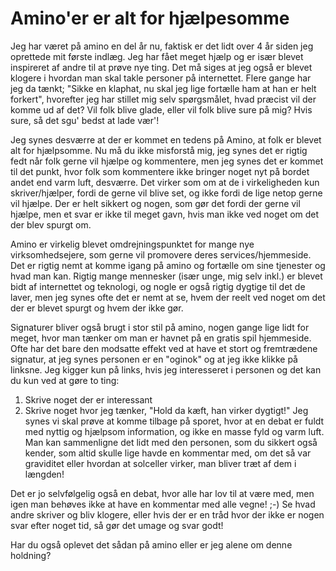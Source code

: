 # Amino'er er alt for hjælpesomme
Jeg har været på amino en del år nu, faktisk er det lidt over 4 år siden jeg oprettede mit første indlæg. Jeg har fået meget hjælp og er især blevet inspireret af andre til at prøve nye ting. Det må siges at jeg også er blevet klogere i hvordan man skal takle personer på internettet. Flere gange har jeg da tænkt; "Sikke en klaphat, nu skal jeg lige fortælle ham at han er helt forkert", hvorefter jeg har stillet mig selv spørgsmålet, hvad præcist vil der komme ud af det? Vil folk blive glade, eller vil folk blive sure på mig? Hvis sure, så det sgu' bedst at lade vær'!

Jeg synes desværre at der er kommet en tedens på Amino, at folk er blevet alt for hjælpsomme. Nu må du ikke misforstå mig, jeg synes det er rigtig fedt når folk gerne vil hjælpe og kommentere, men jeg synes det er kommet til det punkt, hvor folk som kommentere ikke bringer noget nyt på bordet andet end varm luft, desværre. Det virker som om at de i virkeligheden kun skriver/hjælper, fordi de gerne vil blive set, og ikke fordi de lige netop gerne vil hjælpe. Der er helt sikkert og nogen, som gør det fordi der gerne vil hjælpe, men et svar er ikke til meget gavn, hvis man ikke ved noget om det der blev spurgt om.

Amino er virkelig blevet omdrejningspunktet for mange nye virksomhedsejere, som gerne vil promovere deres services/hjemmeside. Det er rigtig nemt at komme igang på amino og fortælle om sine tjenester og hvad man kan. Rigtig mange mennesker (især unge, mig selv inkl.) er blevet bidt af internettet og teknologi, og nogle er også rigtig dygtige til det de laver, men jeg synes ofte det er nemt at se, hvem der reelt ved noget om det der er blevet spurgt og hvem der ikke gør.

Signaturer bliver også brugt i stor stil på amino, nogen gange lige lidt for meget, hvor man tænker om man er havnet på en gratis spil hjemmeside. Ofte har det bare den modsatte effekt ved at have et stort og fremtrædene signatur, at jeg synes personen er en "oginok" og at jeg ikke klikke på linksne. Jeg kigger kun på links, hvis jeg interesseret i personen og det kan du kun ved at gøre to ting:

1.  Skrive noget der er interessant
2.  Skrive noget hvor jeg tænker, "Hold da kæft, han virker dygtigt!"
Jeg synes vi skal prøve at komme tilbage på sporet, hvor at en debat er fuldt med nyttig og hjælpsom information, og ikke en masse fyld og varm luft. Man kan sammenligne det lidt med den personen, som du sikkert også kender, som altid skulle lige havde en kommentar med, om det så var graviditet eller hvordan at solceller virker, man bliver træt af dem i længden!

Det er jo selvfølgelig også en debat, hvor alle har lov til at være med, men igen man behøves ikke at have en kommentar med alle vegne! ;-) Se hvad andre skriver og bliv klogere, eller hvis der er en tråd hvor der ikke er nogen svar efter noget tid, så gør det umage og svar godt!

Har du også oplevet det sådan på amino eller er jeg alene om denne holdning?